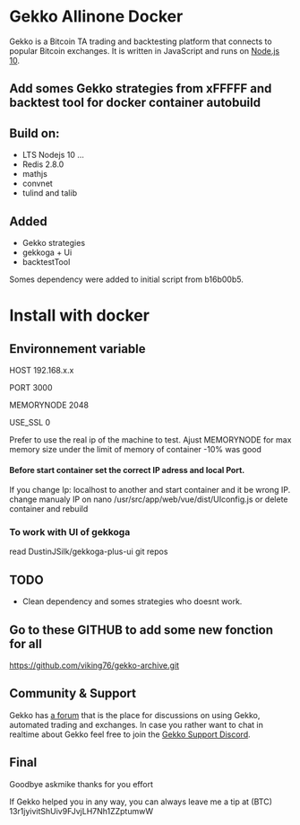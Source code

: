 
# Gekko Allinone Docker
 
Gekko is a Bitcoin TA trading and backtesting platform that connects to popular Bitcoin exchanges. It is written in JavaScript and runs on [Node.js 10](http://nodejs.org).
 ##  Add somes Gekko strategies from xFFFFF and backtest tool for docker container autobuild
 
 ## Build on:
 
 - LTS Nodejs 10 ...
 - Redis 2.8.0
 - mathjs
 - convnet
 - tulind and talib
 
 ## Added
 - Gekko strategies
 - gekkoga + Ui
 - backtestTool

Somes dependency were added to initial script from b16b00b5.

# Install with docker

## Environnement variable

HOST 192.168.x.x

PORT 3000

MEMORYNODE 2048

USE_SSL 0

Prefer to use the real ip of the machine to test.
Ajust MEMORYNODE for max memory size under the limit of memory of container -10% was good
 



#### Before start container set the correct IP adress and local Port.
If you change Ip: localhost to another and start container and it be wrong IP. change manualy IP on
nano /usr/src/app/web/vue/dist/UIconfig.js or delete container and rebuild

### To work with UI of gekkoga 
read DustinJSilk/gekkoga-plus-ui git repos



## TODO
- Clean dependency and somes strategies who doesnt work.

## Go to these GITHUB to add some new fonction for all
https://github.com/viking76/gekko-archive.git

## Community & Support

Gekko has [a forum](https://forum.gekko.wizb.it/) that is the place for discussions on using Gekko, automated trading and exchanges. In case you rather want to chat in realtime about Gekko feel free to join the [Gekko Support Discord](https://discord.gg/26wMygt).

## Final
Goodbye askmike thanks for you effort

If Gekko helped you in any way, you can always leave me a tip at (BTC) 13r1jyivitShUiv9FJvjLH7Nh1ZZptumwW
